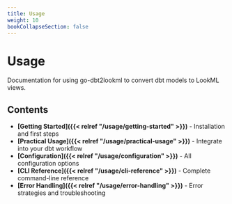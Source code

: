 ```yaml
---
title: Usage
weight: 10
bookCollapseSection: false
---
```


# Usage

Documentation for using go-dbt2lookml to convert dbt models to LookML views.

## Contents

- **[Getting Started]({{< relref "/usage/getting-started" >}})** - Installation and first steps
- **[Practical Usage]({{< relref "/usage/practical-usage" >}})** - Integrate into your dbt workflow
- **[Configuration]({{< relref "/usage/configuration" >}})** - All configuration options
- **[CLI Reference]({{< relref "/usage/cli-reference" >}})** - Complete command-line reference
- **[Error Handling]({{< relref "/usage/error-handling" >}})** - Error strategies and troubleshooting
